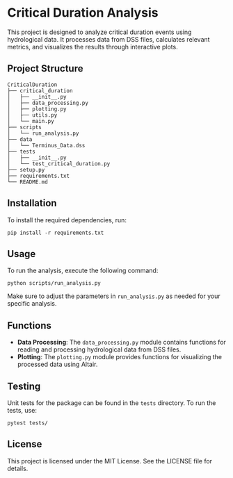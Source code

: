 # Critical Duration Analysis

This project is designed to analyze critical duration events using hydrological data. It processes data from DSS files, calculates relevant metrics, and visualizes the results through interactive plots.

## Project Structure

```
CriticalDuration
├── critical_duration
│   ├── __init__.py
│   ├── data_processing.py
│   ├── plotting.py
│   ├── utils.py
│   └── main.py
├── scripts
│   └── run_analysis.py
├── data
│   └── Terminus_Data.dss
├── tests
│   ├── __init__.py
│   └── test_critical_duration.py
├── setup.py
├── requirements.txt
└── README.md
```

## Installation

To install the required dependencies, run:

```
pip install -r requirements.txt
```

## Usage

To run the analysis, execute the following command:

```
python scripts/run_analysis.py
```

Make sure to adjust the parameters in `run_analysis.py` as needed for your specific analysis.

## Functions

- **Data Processing**: The `data_processing.py` module contains functions for reading and processing hydrological data from DSS files.
- **Plotting**: The `plotting.py` module provides functions for visualizing the processed data using Altair.


## Testing

Unit tests for the package can be found in the `tests` directory. To run the tests, use:

```
pytest tests/
```

## License

This project is licensed under the MIT License. See the LICENSE file for details.